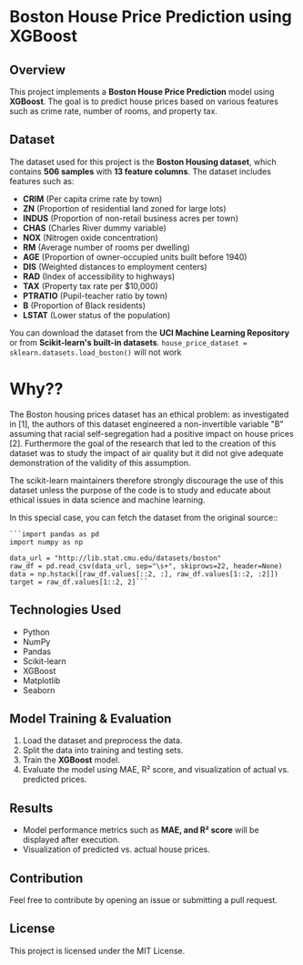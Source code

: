 # Boston House Price Prediction using XGBoost

## Overview
This project implements a **Boston House Price Prediction** model using **XGBoost**. The goal is to predict house prices based on various features such as crime rate, number of rooms, and property tax.

## Dataset
The dataset used for this project is the **Boston Housing dataset**, which contains **506 samples** with **13 feature columns**. The dataset includes features such as:
- **CRIM** (Per capita crime rate by town)
- **ZN** (Proportion of residential land zoned for large lots)
- **INDUS** (Proportion of non-retail business acres per town)
- **CHAS** (Charles River dummy variable)
- **NOX** (Nitrogen oxide concentration)
- **RM** (Average number of rooms per dwelling)
- **AGE** (Proportion of owner-occupied units built before 1940)
- **DIS** (Weighted distances to employment centers)
- **RAD** (Index of accessibility to highways)
- **TAX** (Property tax rate per $10,000)
- **PTRATIO** (Pupil-teacher ratio by town)
- **B** (Proportion of Black residents)
- **LSTAT** (Lower status of the population)

You can download the dataset from the **UCI Machine Learning Repository** or from **Scikit-learn's built-in datasets**.
`house_price_dataset = sklearn.datasets.load_boston()`
will not work

# Why??
The Boston housing prices dataset has an ethical problem: as
investigated in [1], the authors of this dataset engineered a
non-invertible variable "B" assuming that racial self-segregation had a
positive impact on house prices [2]. Furthermore the goal of the
research that led to the creation of this dataset was to study the
impact of air quality but it did not give adequate demonstration of the
validity of this assumption.

The scikit-learn maintainers therefore strongly discourage the use of
this dataset unless the purpose of the code is to study and educate
about ethical issues in data science and machine learning.

In this special case, you can fetch the dataset from the original
source::

    ```import pandas as pd
    import numpy as np

    data_url = "http://lib.stat.cmu.edu/datasets/boston"
    raw_df = pd.read_csv(data_url, sep="\s+", skiprows=22, header=None)
    data = np.hstack([raw_df.values[::2, :], raw_df.values[1::2, :2]])
    target = raw_df.values[1::2, 2]```

## Technologies Used
- Python
- NumPy
- Pandas
- Scikit-learn
- XGBoost
- Matplotlib
- Seaborn

## Model Training & Evaluation
1. Load the dataset and preprocess the data.
2. Split the data into training and testing sets.
3. Train the **XGBoost** model.
4. Evaluate the model using MAE, R² score, and visualization of actual vs. predicted prices.

## Results
- Model performance metrics such as **MAE, and R² score** will be displayed after execution.
- Visualization of predicted vs. actual house prices.

## Contribution
Feel free to contribute by opening an issue or submitting a pull request.

## License
This project is licensed under the MIT License.

